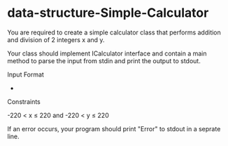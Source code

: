 # data-structure-Simple-Calculator
You are required to create a simple calculator class that performs addition and division of 2 integers x and y.

Your class should implement ICalculator interface and contain a main method to parse the input from stdin and print the output to stdout.

Input Format

-

Constraints

-220 < x ≤ 220 and -220 < y ≤ 220

If an error occurs, your program should print "Error" to stdout in a seprate line.

